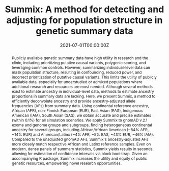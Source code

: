 ---
title: 'Summix: A method for detecting and adjusting for population structure in genetic summary data'

# Authors
# If you created a profile for a user (e.g. the default `admin` user), write the username (folder name) here
# and it will be replaced with their full name and linked to their profile.
authors:
  - admin
  - Gregory Matesi
  - Samuel Chen
  - Alexandria Ronco
  - Katie M. Marker
  - Jordan R. Hall
  - Ryan Scherenberg
  - Mobin Khajeh-Sharafabadi
  - Yinfei Wu
  - Christopher R. Gignoux
  - Megan Null
  - Audrey E. Hendricks

# Author notes (optional)
author_notes:
  - '1st Author'

date: '2021-07-01T00:00:00Z'
doi: ''

# Schedule page publish date (NOT publication's date).
publishDate: '2022-05-01T00:00:00Z'

# Publication type.
# Legend: 0 = Uncategorized; 1 = Conference paper; 2 = Journal article;
# 3 = Preprint / Working Paper; 4 = Report; 5 = Book; 6 = Book section;
# 7 = Thesis; 8 = Patent
publication_types: ['2']

# Publication name and optional abbreviated publication name.
publication: In *American Journal of Human Genetics*
publication_short: In *AJHG*

abstract: Publicly available genetic summary data have high utility in research and the clinic, including prioritizing putative causal variants, polygenic scoring, and leveraging common controls. However, summarizing individual-level data can mask population structure, resulting in confounding, reduced power, and incorrect prioritization of putative causal variants. This limits the utility of publicly available data, especially for understudied or admixed populations where additional research and resources are most needed. Although several methods exist to estimate ancestry in individual-level data, methods to estimate ancestry proportions in summary data are lacking. Here, we present Summix, a method to efficiently deconvolute ancestry and provide ancestry-adjusted allele frequencies (AFs) from summary data. Using continental reference ancestry, African (AFR), non-Finnish European (EUR), East Asian (EAS), Indigenous American (IAM), South Asian (SAS), we obtain accurate and precise estimates (within 0.1%) for all simulation scenarios. We apply Summix to gnomAD v.2.1 exome and genome groups and subgroups, finding heterogeneous continental ancestry for several groups, including African/African American (~84% AFR, ~14% EUR) and American/Latinx (~4% AFR, ~5% EAS, ~43% EUR, ~46% IAM). Compared to the unadjusted gnomAD AFs, Summix's ancestry-adjusted AFs more closely match respective African and Latinx reference samples. Even on modern, dense panels of summary statistics, Summix yields results in seconds, allowing for estimation of confidence intervals via block bootstrap. Given an accompanying R package, Summix increases the utility and equity of public genetic resources, empowering novel research opportunities.

# Summary. An optional shortened abstract.
summary: Summix is method to efficiently deconvolute ancestry and provide ancestry-adjusted allele frequencies from summary data.

tags: [genetics, ancestry, inference, summary statistics, population stratification]

# Display this page in the Featured widget?
featured: true

# Custom links (uncomment lines below)
# links:
# - name: Custom Link
#   url: http://example.org

url_pdf: ''
url_code: ''
url_dataset: ''
url_poster: ''
url_project: ''
url_slides: ''
url_source: ''
url_video: ''

# Featured image
# To use, add an image named `featured.jpg/png` to your page's folder.
image:
  caption: 'Gradient Descent Ancestry Estimation'
  focal_point: ''
  preview_only: false

# Associated Projects (optional).
#   Associate this publication with one or more of your projects.
#   Simply enter your project's folder or file name without extension.
#   E.g. `internal-project` references `content/project/internal-project/index.md`.
#   Otherwise, set `projects: []`.
projects: []

# Slides (optional).
#   Associate this publication with Markdown slides.
#   Simply enter your slide deck's filename without extension.
#   E.g. `slides: "example"` references `content/slides/example/index.md`.
#   Otherwise, set `slides: ""`.
slides: ""
---